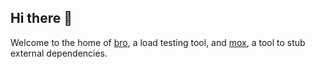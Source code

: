 ## Hi there 👋

Welcome to the home of [bro](https://github.com/lameaux/bro), a load testing tool, and [mox](https://github.com/lameaux/mox), a tool to stub external dependencies. 



<!--
**lameaux/lameaux** is a ✨ _special_ ✨ repository because its `README.md` (this file) appears on your GitHub profile.

Here are some ideas to get you started:

- 🔭 I’m currently working on ...
- 🌱 I’m currently learning ...
- 👯 I’m looking to collaborate on ...
- 🤔 I’m looking for help with ...
- 💬 Ask me about ...
- 📫 How to reach me: ...
- 😄 Pronouns: ...
- ⚡ Fun fact: ...
-->
